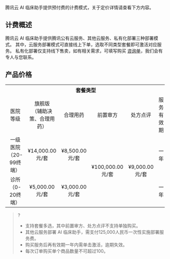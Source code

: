 腾讯云 AI 临床助手提供预付费的计费模式，关于定价详情请查看下方内容。

## 计费概述
腾讯云 AI 临床助手提供腾讯公有云服务、其他云服务、私有化部署三种部署模式。
其中，云服务部署模式可直接线上下单，选取不同类型套餐即可激活对应服务。
私有化部署仅支持线下售卖，如有相关需求，可填写购买 [咨询单](https://cloud.tencent.com/apply/p/9z37i78ng7l)，我们会有专人与您联系。

## 产品价格
<table>
   <tr>
      <th width="0px"  colspan="6" style="text-align:center">套餐类型</td>
   </tr>
   <tr>
      <td style="width:27%;text-align:center">医院等级</td>
      <td style="width:38%;text-align:center" >旗舰版<br>
（辅助决策、合理用药）
</td>
      <td style="width:4%;text-align:center">合理用药</td>
      <td style="width:4%;text-align:center"  >前置审方</td>
      <td style="width:4%;text-align:center">处方点评</td>
      <td style="width:2%;text-align:center">服务有效期</td>
   </tr>
   <tr>
      <td style="text-align:center">一级医院<br>（20-99终端）</td>
      <td style="text-align:center">¥14,000.00<br>元/套</td>
      <td style="text-align:center">¥8,500.00<br>元/套</td>
      <td rowspan='2' style="text-align:center">¥100,000.00<br>元/套</td>
      <td rowspan='2' style="text-align:center">¥9,000.00<br>元/套</td>
      <td style="width:64%;text-align:center">一年</td>
   </tr>
   <tr>
      <td style="text-align:center">诊所<br>（0-20终端）</td>
      <td style="text-align:center">¥5,000.00<br>元/套</td>
      <td style="text-align:center">¥3,000.00<br>元/套</td>
      <td style="width:64%;text-align:center">一年</td>
   </tr>
</table>

>?
>- 支持套餐多选，其中前置审方、处方点评不支持单独购买。
>- 其他云服务部署 AI 临床助手，需支付125,000人民币一次性实施部署服务费。
>- 购买服务后再有效期一年内需单击激活，逾期失效。
>- 每次订单购买单个商品数量不可超过100。





